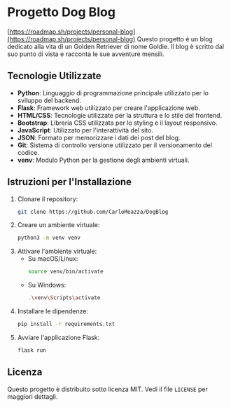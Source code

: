# Progetto Dog Blog
[https://roadmap.sh/projects/personal-blog](https://roadmap.sh/projects/personal-blog)
Questo progetto è un blog dedicato alla vita di un Golden Retriever di nome Goldie. Il blog è scritto dal suo punto di vista e racconta le sue avventure mensili.

## Tecnologie Utilizzate

- **Python**: Linguaggio di programmazione principale utilizzato per lo sviluppo del backend.
- **Flask**: Framework web utilizzato per creare l'applicazione web.
- **HTML/CSS**: Tecnologie utilizzate per la struttura e lo stile del frontend.
- **Bootstrap**: Libreria CSS utilizzata per lo styling e il layout responsivo.
- **JavaScript**: Utilizzato per l'interattività del sito.
- **JSON**: Formato per memorizzare i dati dei post del blog.
- **Git**: Sistema di controllo versione utilizzato per il versionamento del codice.
- **venv**: Modulo Python per la gestione degli ambienti virtuali.

## Istruzioni per l'Installazione

1. Clonare il repository:
   ```bash
   git clone https://github.com/CarloMeazza/DogBlog
   ```
2. Creare un ambiente virtuale:
   ```bash
   python3 -m venv venv
   ```
3. Attivare l'ambiente virtuale:
   - Su macOS/Linux:
     ```bash
     source venv/bin/activate
     ```
   - Su Windows:
     ```bash
     .\venv\Scripts\activate
     ```
4. Installare le dipendenze:
   ```bash
   pip install -r requirements.txt
   ```
5. Avviare l'applicazione Flask:
   ```bash
   flask run
   ```


## Licenza

Questo progetto è distribuito sotto licenza MIT. Vedi il file `LICENSE` per maggiori dettagli.
